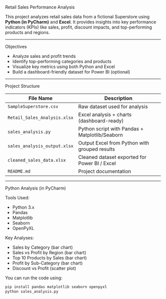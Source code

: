 Retail Sales Performance Analysis

This project analyzes retail sales data from a fictional Superstore using **Python (in PyCharm)** and **Excel**. It provides insights into key performance indicators (KPIs) like sales, profit, discount impacts, and top-performing products and regions.

---

 Objectives

- Analyze sales and profit trends
- Identify top-performing categories and products
- Visualize key metrics using both Python and Excel
- Build a dashboard-friendly dataset for Power BI (optional)

---

Project Structure

| File Name                      | Description                                             |
|-------------------------------|---------------------------------------------------------|
| `SampleSuperstore.csv`        | Raw dataset used for analysis                          |
| `Retail_Sales_Analysis.xlsx`  | Excel analysis + charts (dashboard-ready)              |
| `sales_analysis.py`           | Python script with Pandas + Matplotlib/Seaborn         |
| `sales_analysis_output.xlsx`  | Output Excel from Python with grouped results          |
| `cleaned_sales_data.xlsx`     | Cleaned dataset exported for Power BI / Excel          |
| `README.md`                   | Project documentation                                  |

---

Python Analysis (in PyCharm)

Tools Used:
- Python 3.x
- Pandas
- Matplotlib
- Seaborn
- OpenPyXL

Key Analyses:
- Sales by Category (bar chart)
- Sales vs Profit by Region (bar chart)
- Top 10 Products by Sales (bar chart)
- Profit by Sub-Category (bar chart)
- Discount vs Profit (scatter plot)

You can run the code using:
```bash
pip install pandas matplotlib seaborn openpyxl
python sales_analysis.py

